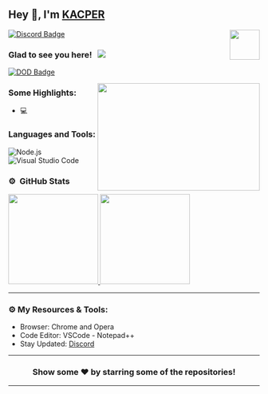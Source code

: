 ## Hey 👋, I'm [KACPER](https://github.com/kacpertcho/)

<img align="right" height="60" width="60" alt="" src="https://cdn.discordapp.com/attachments/797497858261254160/826188417880555530/Kacperlogo.png" />

[![Discord Badge](https://img.shields.io/badge/-Discord-0e76a8?style=flat-square&logo=Discord&logoColor=white)](https://discord.gg/jGfKWJrykE)

### Glad to see you here! &nbsp; ![](https://komarev.com/ghpvc/?username=kacpertcho&label=Views&color=blue&style=plastic)



[![DOD Badge](https://img.shields.io/badge/TEAM-DEVING%20ON%20DISCORD-17a6ec?style=for-the-badge)](https://github.com/kacpertcho)

<img align="right" height="215" width="325" alt="" src="https://cdn.discordapp.com/attachments/797497858261254160/826188417880555530/Kacperlogo.png" />


### Some Highlights:

- 💻 &nbsp; 


### Languages and Tools:

![Node.js](https://img.shields.io/badge/-Node.js-333333?style=flat&logo=node.js)&nbsp;
![Visual Studio Code](https://img.shields.io/badge/-Visual%20Studio%20Code-333333?style=flat&logo=visual-studio-code&logoColor=007ACC)&nbsp;

### ⚙️ &nbsp;GitHub Stats

<p align="left">
<a href="https://github.com/kacpertcho">
  <img height="180em" src="https://github-readme-stats-eight-theta.vercel.app/api?username=kacpertcho&show_icons=true&theme=react&include_all_commits=true&count_private=true"/>
  <img height="180em" src="https://github-readme-stats-eight-theta.vercel.app/api/top-langs/?username=kacpertcho&layout=compact&langs_count=8&theme=react"/>
</a>
</p>

---

### ⚙️ My Resources & Tools:

- Browser: Chrome and Opera
- Code Editor: VSCode - Notepad++ 
- Stay Updated: [Discord](https://discord.gg/jGfKWJrykE)

---

<h3 align=center>Show some ❤️ by starring some of the repositories!</h3>

---
